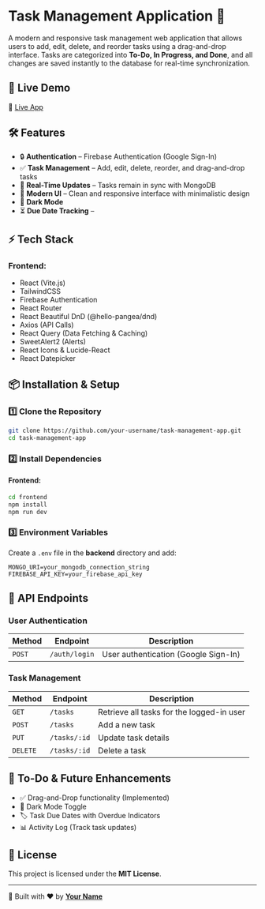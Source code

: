 # Task Management Application 📝

A modern and responsive task management web application that allows users to add, edit, delete, and reorder tasks using a drag-and-drop interface. Tasks are categorized into **To-Do, In Progress, and Done**, and all changes are saved instantly to the database for real-time synchronization.

## 🚀 Live Demo
🔗 [Live App](your-live-link-here)



## 🛠 Features
- 🔒 **Authentication** – Firebase Authentication (Google Sign-In)
- ✅ **Task Management** – Add, edit, delete, reorder, and drag-and-drop tasks
- 📌 **Real-Time Updates** – Tasks remain in sync with MongoDB
- 🎨 **Modern UI** – Clean and responsive interface with minimalistic design
- 🌙 **Dark Mode** 
- ⏳ **Due Date Tracking** – 

## ⚡ Tech Stack
### Frontend:
- React (Vite.js)
- TailwindCSS
- Firebase Authentication
- React Router
- React Beautiful DnD (@hello-pangea/dnd)
- Axios (API Calls)
- React Query (Data Fetching & Caching)
- SweetAlert2 (Alerts)
- React Icons & Lucide-React
- React Datepicker


## 📦 Installation & Setup
### 1️⃣ Clone the Repository
```sh
git clone https://github.com/your-username/task-management-app.git
cd task-management-app
```

### 2️⃣ Install Dependencies
#### Frontend:
```sh
cd frontend
npm install
npm run dev
```



### 3️⃣ Environment Variables
Create a `.env` file in the **backend** directory and add:
```env
MONGO_URI=your_mongodb_connection_string
FIREBASE_API_KEY=your_firebase_api_key

```

## 🎯 API Endpoints
### **User Authentication**
| Method | Endpoint | Description |
|--------|---------|-------------|
| `POST` | `/auth/login` | User authentication (Google Sign-In) |

### **Task Management**
| Method | Endpoint | Description |
|--------|---------|-------------|
| `GET` | `/tasks` | Retrieve all tasks for the logged-in user |
| `POST` | `/tasks` | Add a new task |
| `PUT` | `/tasks/:id` | Update task details |
| `DELETE` | `/tasks/:id` | Delete a task |

## 📌 To-Do & Future Enhancements
- ✅ Drag-and-Drop functionality (Implemented)
- 🌙 Dark Mode Toggle
- 🏷 Task Due Dates with Overdue Indicators
- 📊 Activity Log (Track task updates)

## 📄 License
This project is licensed under the **MIT License**.

---

🎯 Built with ❤️ by **[Your Name](https://github.com/your-username)**


